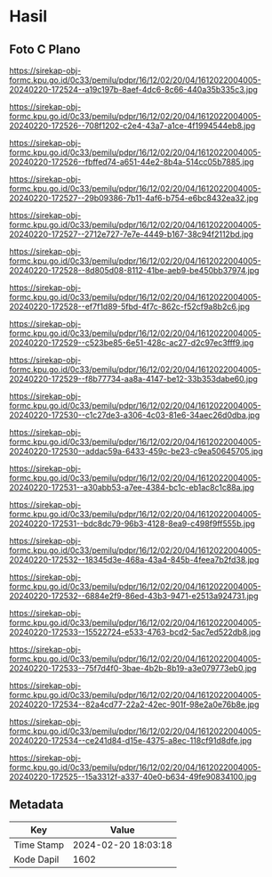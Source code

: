 # Hasil

## Foto C Plano

https://sirekap-obj-formc.kpu.go.id/0c33/pemilu/pdpr/16/12/02/20/04/1612022004005-20240220-172524--a19c197b-8aef-4dc6-8c66-440a35b335c3.jpg

https://sirekap-obj-formc.kpu.go.id/0c33/pemilu/pdpr/16/12/02/20/04/1612022004005-20240220-172526--708f1202-c2e4-43a7-a1ce-4f1994544eb8.jpg

https://sirekap-obj-formc.kpu.go.id/0c33/pemilu/pdpr/16/12/02/20/04/1612022004005-20240220-172526--fbffed74-a651-44e2-8b4a-514cc05b7885.jpg

https://sirekap-obj-formc.kpu.go.id/0c33/pemilu/pdpr/16/12/02/20/04/1612022004005-20240220-172527--29b09386-7b11-4af6-b754-e6bc8432ea32.jpg

https://sirekap-obj-formc.kpu.go.id/0c33/pemilu/pdpr/16/12/02/20/04/1612022004005-20240220-172527--2712e727-7e7e-4449-b167-38c94f2112bd.jpg

https://sirekap-obj-formc.kpu.go.id/0c33/pemilu/pdpr/16/12/02/20/04/1612022004005-20240220-172528--8d805d08-8112-41be-aeb9-be450bb37974.jpg

https://sirekap-obj-formc.kpu.go.id/0c33/pemilu/pdpr/16/12/02/20/04/1612022004005-20240220-172528--ef7f1d89-5fbd-4f7c-862c-f52cf9a8b2c6.jpg

https://sirekap-obj-formc.kpu.go.id/0c33/pemilu/pdpr/16/12/02/20/04/1612022004005-20240220-172529--c523be85-6e51-428c-ac27-d2c97ec3fff9.jpg

https://sirekap-obj-formc.kpu.go.id/0c33/pemilu/pdpr/16/12/02/20/04/1612022004005-20240220-172529--f8b77734-aa8a-4147-be12-33b353dabe60.jpg

https://sirekap-obj-formc.kpu.go.id/0c33/pemilu/pdpr/16/12/02/20/04/1612022004005-20240220-172530--c1c27de3-a306-4c03-81e6-34aec26d0dba.jpg

https://sirekap-obj-formc.kpu.go.id/0c33/pemilu/pdpr/16/12/02/20/04/1612022004005-20240220-172530--addac59a-6433-459c-be23-c9ea50645705.jpg

https://sirekap-obj-formc.kpu.go.id/0c33/pemilu/pdpr/16/12/02/20/04/1612022004005-20240220-172531--a30abb53-a7ee-4384-bc1c-eb1ac8c1c88a.jpg

https://sirekap-obj-formc.kpu.go.id/0c33/pemilu/pdpr/16/12/02/20/04/1612022004005-20240220-172531--bdc8dc79-96b3-4128-8ea9-c498f9ff555b.jpg

https://sirekap-obj-formc.kpu.go.id/0c33/pemilu/pdpr/16/12/02/20/04/1612022004005-20240220-172532--18345d3e-468a-43a4-845b-4feea7b2fd38.jpg

https://sirekap-obj-formc.kpu.go.id/0c33/pemilu/pdpr/16/12/02/20/04/1612022004005-20240220-172532--6884e2f9-86ed-43b3-9471-e2513a924731.jpg

https://sirekap-obj-formc.kpu.go.id/0c33/pemilu/pdpr/16/12/02/20/04/1612022004005-20240220-172533--15522724-e533-4763-bcd2-5ac7ed522db8.jpg

https://sirekap-obj-formc.kpu.go.id/0c33/pemilu/pdpr/16/12/02/20/04/1612022004005-20240220-172533--75f7d4f0-3bae-4b2b-8b19-a3e079773eb0.jpg

https://sirekap-obj-formc.kpu.go.id/0c33/pemilu/pdpr/16/12/02/20/04/1612022004005-20240220-172534--82a4cd77-22a2-42ec-901f-98e2a0e76b8e.jpg

https://sirekap-obj-formc.kpu.go.id/0c33/pemilu/pdpr/16/12/02/20/04/1612022004005-20240220-172534--ce241d84-d15e-4375-a8ec-118cf91d8dfe.jpg

https://sirekap-obj-formc.kpu.go.id/0c33/pemilu/pdpr/16/12/02/20/04/1612022004005-20240220-172525--15a3312f-a337-40e0-b634-49fe90834100.jpg


## Metadata

| Key        | Value               |
| ---------- | ------------------- |
| Time Stamp | 2024-02-20 18:03:18 |
| Kode Dapil | 1602                |



